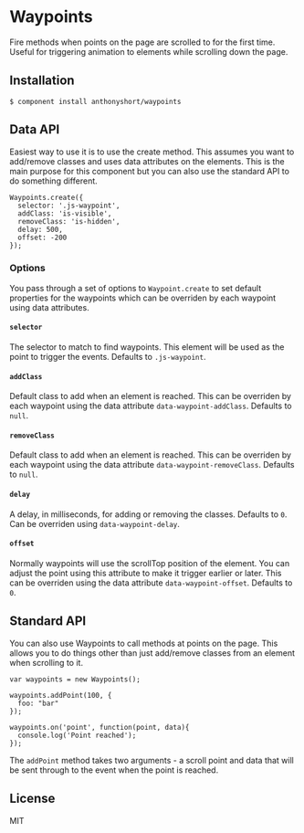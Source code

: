 # Waypoints

  Fire methods when points on the page are scrolled to for the first time. Useful for triggering animation to elements while scrolling down the page.

## Installation

    $ component install anthonyshort/waypoints

## Data API

Easiest way to use it is to use the create method. This assumes you want to add/remove classes and uses data attributes on the elements. This is the main purpose for this component but you can also use the standard API to do something different.

    Waypoints.create({ 
      selector: '.js-waypoint',
      addClass: 'is-visible',
      removeClass: 'is-hidden',
      delay: 500,
      offset: -200
    });

### Options

You pass through a set of options to `Waypoint.create` to set default properties for the waypoints which can be overriden by each waypoint using data attributes.

#### `selector`

The selector to match to find waypoints. This element will be used as the point to trigger the events. Defaults to `.js-waypoint`.

#### `addClass`

Default class to add when an element is reached. This can be overriden by each waypoint using the data attribute `data-waypoint-addClass`. Defaults to `null`.

#### `removeClass`

Default class to add when an element is reached. This can be overriden by each waypoint using the data attribute `data-waypoint-removeClass`. Defaults to `null`.

#### `delay`

A delay, in milliseconds, for adding or removing the classes. Defaults to `0`. Can be overriden using `data-waypoint-delay`.

#### `offset`

Normally waypoints will use the scrollTop position of the element. You can adjust the point using this attribute to make it trigger earlier or later. This can be overriden using the data attribute `data-waypoint-offset`. Defaults to `0`.

## Standard API

You can also use Waypoints to call methods at points on the page. This allows you to do things other than just add/remove classes from an element when scrolling to it.

    var waypoints = new Waypoints();

    waypoints.addPoint(100, {
      foo: "bar"
    });

    waypoints.on('point', function(point, data){
      console.log('Point reached');
    });

The `addPoint` method takes two arguments - a scroll point and data that will be sent through to the event when the point is reached.

## License

  MIT
